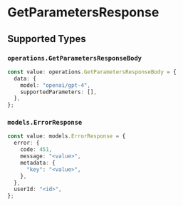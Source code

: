 # GetParametersResponse


## Supported Types

### `operations.GetParametersResponseBody`

```typescript
const value: operations.GetParametersResponseBody = {
  data: {
    model: "openai/gpt-4",
    supportedParameters: [],
  },
};
```

### `models.ErrorResponse`

```typescript
const value: models.ErrorResponse = {
  error: {
    code: 451,
    message: "<value>",
    metadata: {
      "key": "<value>",
    },
  },
  userId: "<id>",
};
```

